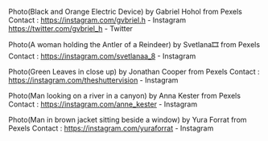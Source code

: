 Photo(Black and Orange Electric Device) by Gabriel Hohol from Pexels
Contact : https://instagram.com/gvbriel.h - Instagram
          https://twitter.com/gvbriel_h - Twitter

Photo(A woman holding the Antler of a Reindeer) by Svetlana🎞 from Pexels
Contact : https://instagram.com/svetlanaa_8 - Instagram

Photo(Green Leaves in close up) by Jonathan Cooper from Pexels
Contact : https://instagram.com/theshuttervision - Instagram

Photo(Man looking on a river in a canyon) by Anna Kester from Pexels
Contact : https://instagram.com/anne_kester - Instagram

Photo(Man in brown jacket sitting beside a window) by Yura Forrat from Pexels
Contact : https://instagram.com/yuraforrat - Instagram